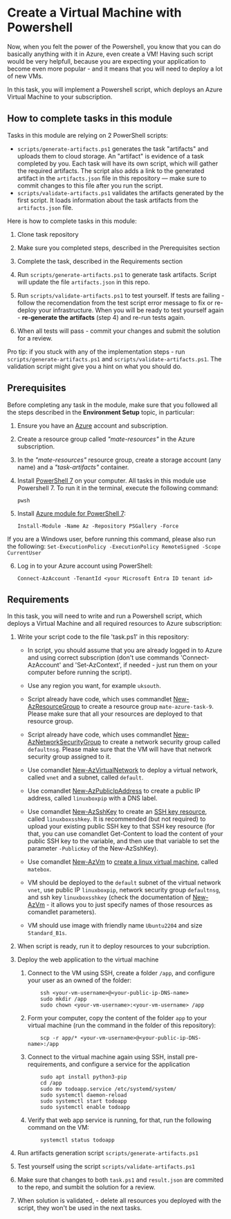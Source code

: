 # Create a Virtual Machine with Powershell

Now, when you felt the power of the Powershell, you know that you can do basically anything with it in Azure, even create a VM! Having such script would be very helpfull, because you are expecting your application to become even more popular - and it means that you will need to deploy a lot of new VMs. 

In this task, you will implement a Powershell script, which deploys an Azure Virtual Machine to your subscription. 

## How to complete tasks in this module 

Tasks in this module are relying on 2 PowerShell scripts: 

- `scripts/generate-artifacts.ps1` generates the task "artifacts" and uploads them to cloud storage. An "artifact" is evidence of a task completed by you. Each task will have its own script, which will gather the required artifacts. The script also adds a link to the generated artifact in the `artifacts.json` file in this repository — make sure to commit changes to this file after you run the script. 
- `scripts/validate-artifacts.ps1` validates the artifacts generated by the first script. It loads information about the task artifacts from the `artifacts.json` file.

Here is how to complete tasks in this module:

1. Clone task repository

2. Make sure you completed steps, described in the Prerequisites section

3. Complete the task, described in the Requirements section 

4. Run `scripts/generate-artifacts.ps1` to generate task artifacts. Script will update the file `artifacts.json` in this repo. 

5. Run `scripts/validate-artifacts.ps1` to test yourself. If tests are failing - follow the recomendation from the test script error message to fix or re-deploy your infrastructure. When you will be ready to test yourself again - **re-generate the artifacts** (step 4) and re-run tests again. 

6. When all tests will pass - commit your changes and submit the solution for a review. 

Pro tip: if you stuck with any of the implementation steps - run `scripts/generate-artifacts.ps1` and `scripts/validate-artifacts.ps1`. The validation script might give you a hint on what you should do.  

## Prerequisites

Before completing any task in the module, make sure that you followed all the steps described in the **Environment Setup** topic, in particular: 

1. Ensure you have an [Azure](https://azure.microsoft.com/en-us/free/) account and subscription.

2. Create a resource group called *"mate-resources"* in the Azure subscription.

3. In the *"mate-resources"* resource group, create a storage account (any name) and a *"task-artifacts"* container.

4. Install [PowerShell 7](https://learn.microsoft.com/en-us/powershell/scripting/install/installing-powershell?view=powershell-7.4) on your computer. All tasks in this module use Powershell 7. To run it in the terminal, execute the following command: 
    ```
    pwsh
    ```

5. Install [Azure module for PowerShell 7](https://learn.microsoft.com/en-us/powershell/azure/install-azure-powershell?view=azps-11.3.0): 
    ```
    Install-Module -Name Az -Repository PSGallery -Force
    ```
If you are a Windows user, before running this command, please also run the following: 
    ```
    Set-ExecutionPolicy -ExecutionPolicy RemoteSigned -Scope CurrentUser
    ```

6. Log in to your Azure account using PowerShell:
    ```
    Connect-AzAccount -TenantId <your Microsoft Entra ID tenant id>
    ```

## Requirements

In this task, you will need to write and run a Powershell script, which deploys a Virtual Machine and all required resources to Azure subscription: 

1. Write your script code to the file 'task.ps1' in this repository:
    
    - In script, you should assume that you are already logged in to Azure and using correct subscription (don't use commands 'Connect-AzAccount' and 'Set-AzContext', if needed - just run them on your computer before running the script). 

    - Use any region you want, for example `uksouth`. 

    - Script already have code, which uses commandlet [New-AzResourceGroup](https://learn.microsoft.com/en-us/powershell/module/az.resources/new-azresourcegroup?view=azps-11.5.0) to create a resource group `mate-azure-task-9`. Please make sure that all your resources are deployed to that resource group. 

    - Script already have code, which uses commandlet [New-AzNetworkSecurityGroup](https://learn.microsoft.com/en-us/powershell/module/az.network/new-aznetworksecuritygroup?view=azps-11.5.0) to create a network security group called `defaultnsg`. Please make sure that the VM will have that network security group assigned to it.  

    - Use comandlet [New-AzVirtualNetwork](https://learn.microsoft.com/en-us/powershell/module/az.network/new-azvirtualnetwork?view=azps-11.5.0#example-1-create-a-virtual-network-with-two-subnets) to deploy a virtual network, called `vnet` and a subnet, called `default`. 

    - Use comandlet [New-AzPublicIpAddress](https://learn.microsoft.com/en-us/powershell/module/az.network/new-azpublicipaddress?view=azps-11.5.0) to create a public IP address, called `linuxboxpip` with a DNS label.

    - Use comandlet [New-AzSshKey](https://learn.microsoft.com/en-us/powershell/module/az.compute/new-azsshkey?view=azps-11.5.0) to create an [SSH key resource](https://learn.microsoft.com/en-us/azure/virtual-machines/ssh-keys-portal), called `linuxboxsshkey`. It is recommended (but not required) to upload your existing public SSH key to that SSH key resource (for that, you can use comandlet Get-Content to load the content of your public SSH key to the variable, and then use that variable to set the parameter `-PublicKey` of the New-AzSshKey).  

    - Use comandlet [New-AzVm](https://learn.microsoft.com/en-us/powershell/module/az.compute/new-azvm?view=azps-11.5.0) to [create a linux virtual machine](https://learn.microsoft.com/en-us/azure/virtual-machines/linux/quick-create-powershell#create-a-virtual-machine), called `matebox`.
    
    - VM should be deployed to the `default` subnet of the virtual network `vnet`, use public IP `linuxboxpip`, network security group `defaultnsg`, and ssh key `linuxboxsshkey` (check the documentation of [New-AzVm](https://learn.microsoft.com/en-us/powershell/module/az.compute/new-azvm?view=azps-11.5.0) - it allows you to just specify names of those resources as comandlet parameters). 

    - VM should use image with friendly name `Ubuntu2204` and size `Standard_B1s`.

2. When script is ready, run it to deploy resources to your subcription. 

3. Deploy the web application to the virtual machine
    
    1. Connect to the VM using SSH, create a folder `/app`, and configure your user as an owned of the folder: 
        ```
            ssh <your-vm-username>@<your-public-ip-DNS-name>
            sudo mkdir /app 
            sudo chown <your-vm-username>:<your-vm-username> /app
        ```

    2. Form your computer, copy the content of the folder `app` to your virtual machine (run the command in the folder of this repository): 
        
        ```
            scp -r app/* <your-vm-username>@<your-public-ip-DNS-name>:/app
        ```

    3. Connect to the virtual machine again using SSH, install pre-requirements, and configure a service for the application
        
        ```
            sudo apt install python3-pip
            cd /app
            sudo mv todoapp.service /etc/systemd/system/ 
            sudo systemctl daemon-reload
            sudo systemctl start todoapp
            sudo systemctl enable todoapp
        ```
    
    4. Verify that web app service is running, for that, run the following command on the VM: 
        
        ```
            systemctl status todoapp
        ```

4. Run artifacts generation script `scripts/generate-artifacts.ps1`

5. Test yourself using the script `scripts/validate-artifacts.ps1`

6. Make sure that changes to both `task.ps1` and `result.json` are commited to the repo, and sumbit the solution for a review.

7. When solution is validated, - delete all resources you deployed with the script, they won't be used in the next tasks.  

